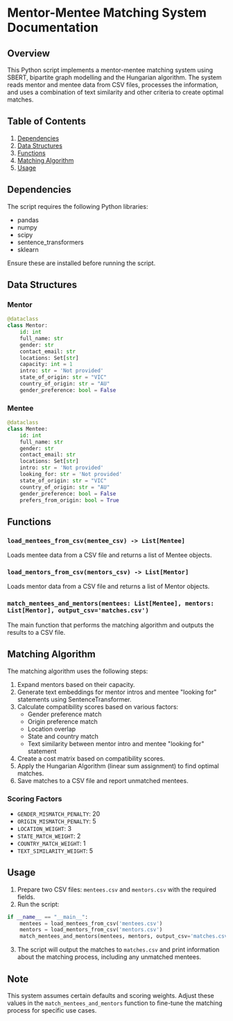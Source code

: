 # Mentor-Mentee Matching System Documentation

## Overview

This Python script implements a mentor-mentee matching system using SBERT, bipartite graph modelling and the Hungarian algorithm. The system reads mentor and mentee data from CSV files, processes the information, and uses a combination of text similarity and other criteria to create optimal matches.

## Table of Contents

1. [Dependencies](#dependencies)
2. [Data Structures](#data-structures)
3. [Functions](#functions)
4. [Matching Algorithm](#matching-algorithm)
5. [Usage](#usage)

## Dependencies

The script requires the following Python libraries:

- pandas
- numpy
- scipy
- sentence_transformers
- sklearn

Ensure these are installed before running the script.

## Data Structures

### Mentor

```python
@dataclass
class Mentor:
    id: int
    full_name: str
    gender: str
    contact_email: str
    locations: Set[str]
    capacity: int = 1
    intro: str = 'Not provided'
    state_of_origin: str = "VIC"
    country_of_origin: str = "AU"
    gender_preference: bool = False
```

### Mentee

```python
@dataclass
class Mentee:
    id: int
    full_name: str
    gender: str
    contact_email: str
    locations: Set[str]
    intro: str = 'Not provided'
    looking_for: str = 'Not provided'
    state_of_origin: str = "VIC"
    country_of_origin: str = "AU"
    gender_preference: bool = False  
    prefers_from_origin: bool = True
```

## Functions

### `load_mentees_from_csv(mentee_csv) -> List[Mentee]`

Loads mentee data from a CSV file and returns a list of Mentee objects.

### `load_mentors_from_csv(mentors_csv) -> List[Mentor]`

Loads mentor data from a CSV file and returns a list of Mentor objects.

### `match_mentees_and_mentors(mentees: List[Mentee], mentors: List[Mentor], output_csv='matches.csv')`

The main function that performs the matching algorithm and outputs the results to a CSV file.

## Matching Algorithm

The matching algorithm uses the following steps:

1. Expand mentors based on their capacity.
2. Generate text embeddings for mentor intros and mentee "looking for" statements using SentenceTransformer.
3. Calculate compatibility scores based on various factors:
   - Gender preference match
   - Origin preference match
   - Location overlap
   - State and country match
   - Text similarity between mentor intro and mentee "looking for" statement
4. Create a cost matrix based on compatibility scores.
5. Apply the Hungarian Algorithm (linear sum assignment) to find optimal matches.
6. Save matches to a CSV file and report unmatched mentees.

### Scoring Factors

- `GENDER_MISMATCH_PENALTY`: 20
- `ORIGIN_MISMATCH_PENALTY`: 5
- `LOCATION_WEIGHT`: 3
- `STATE_MATCH_WEIGHT`: 2
- `COUNTRY_MATCH_WEIGHT`: 1
- `TEXT_SIMILARITY_WEIGHT`: 5

## Usage

1. Prepare two CSV files: `mentees.csv` and `mentors.csv` with the required fields.
2. Run the script:

```python
if __name__ == "__main__":
    mentees = load_mentees_from_csv('mentees.csv')
    mentors = load_mentors_from_csv('mentors.csv')
    match_mentees_and_mentors(mentees, mentors, output_csv='matches.csv')
```

3. The script will output the matches to `matches.csv` and print information about the matching process, including any unmatched mentees.

## Note

This system assumes certain defaults and scoring weights. Adjust these values in the `match_mentees_and_mentors` function to fine-tune the matching process for specific use cases.
